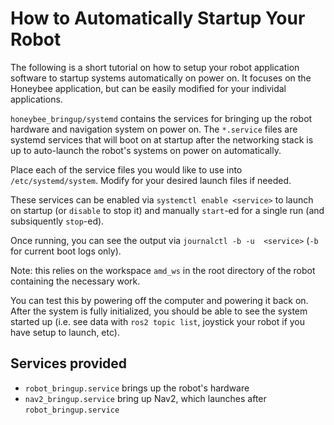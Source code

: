 # How to Automatically Startup Your Robot

The following is a short tutorial on how to setup your robot application software to startup systems automatically on power on. It focuses on the Honeybee application, but can be easily modified for your individal applications.

`honeybee_bringup/systemd` contains the services for bringing up the robot hardware and navigation system on power on. The `*.service` files are systemd services that will boot on at startup after the networking stack is up to auto-launch the robot's systems on power on automatically.

Place each of the service files you would like to use into `/etc/systemd/system`. Modify for your desired launch files if needed.

These services can be enabled via `systemctl enable <service>` to launch on startup (or `disable` to stop it) and manually `start`-ed for a single run (and subsiquently `stop`-ed). 

Once running, you can see the output via `journalctl -b -u  <service>` (`-b` for current boot logs only).

Note: this relies on the workspace `amd_ws` in the root directory of the robot containing the necessary work.

You can test this by powering off the computer and powering it back on. After the system is fully initialized, you should be able to see the system started up (i.e. see data with `ros2 topic list`, joystick your robot if you have setup to launch, etc).

## Services provided

- `robot_bringup.service` brings up the robot's hardware
- `nav2_bringup.service` bring up Nav2, which launches after `robot_bringup.service`


